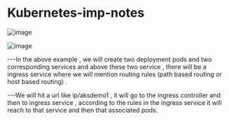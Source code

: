 # Kubernetes-imp-notes

![image](https://github.com/user-attachments/assets/fc7dd686-6fd1-4dd4-b5c4-3824acd261c2)


![image](https://github.com/user-attachments/assets/f69fd1e5-d9bb-4a9b-ab99-73b2fcf75943)

---In the above example , we will create two deployment pods and two corresponding services and above these two service , there will be a ingress service where we will
mention routing rules (path based routing or host based routing) .

---We will hit a url like ip/aksdemo1 , it will go to the ingress controller and then to ingress service , 
according to the rules in the ingress service it will reach to that service and then that associated pods.

